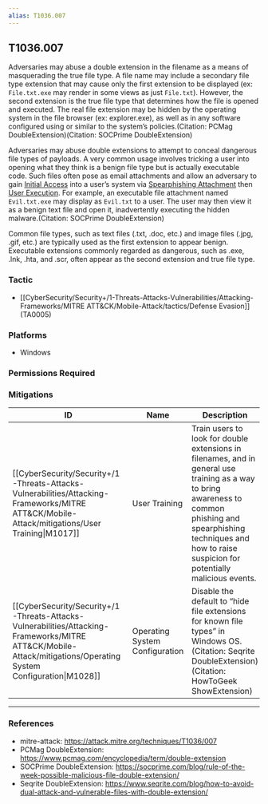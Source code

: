 ```yaml
---
alias: T1036.007
---
```


## T1036.007

Adversaries may abuse a double extension in the filename as a means of masquerading the true file type. A file name may include a secondary file type extension that may cause only the first extension to be displayed (ex: <code>File.txt.exe</code> may render in some views as just <code>File.txt</code>). However, the second extension is the true file type that determines how the file is opened and executed. The real file extension may be hidden by the operating system in the file browser (ex: explorer.exe), as well as in any software configured using or similar to the system’s policies.(Citation: PCMag DoubleExtension)(Citation: SOCPrime DoubleExtension) 

Adversaries may abuse double extensions to attempt to conceal dangerous file types of payloads. A very common usage involves tricking a user into opening what they think is a benign file type but is actually executable code. Such files often pose as email attachments and allow an adversary to gain [Initial Access](https://attack.mitre.org/tactics/TA0001) into a user’s system via [Spearphishing Attachment](https://attack.mitre.org/techniques/T1566/001) then [User Execution](https://attack.mitre.org/techniques/T1204). For example, an executable file attachment named <code>Evil.txt.exe</code> may display as <code>Evil.txt</code> to a user. The user may then view it as a benign text file and open it, inadvertently executing the hidden malware.(Citation: SOCPrime DoubleExtension)

Common file types, such as text files (.txt, .doc, etc.) and image files (.jpg, .gif, etc.) are typically used as the first extension to appear benign. Executable extensions commonly regarded as dangerous, such as .exe, .lnk, .hta, and .scr, often appear as the second extension and true file type.


### Tactic
- [[CyberSecurity/Security+/1-Threats-Attacks-Vulnerabilities/Attacking-Frameworks/MITRE ATT&CK/Mobile-Attack/tactics/Defense Evasion]] (TA0005)

### Platforms
- Windows

### Permissions Required

### Mitigations

| ID | Name | Description |
| --- | --- | --- |
| [[CyberSecurity/Security+/1-Threats-Attacks-Vulnerabilities/Attacking-Frameworks/MITRE ATT&CK/Mobile-Attack/mitigations/User Training\|M1017]] | User Training | Train users to look for double extensions in filenames, and in general use training as a way to bring awareness to common phishing and spearphishing techniques and how to raise suspicion for potentially malicious events. |
| [[CyberSecurity/Security+/1-Threats-Attacks-Vulnerabilities/Attacking-Frameworks/MITRE ATT&CK/Mobile-Attack/mitigations/Operating System Configuration\|M1028]] | Operating System Configuration | Disable the default to “hide file extensions for known file types” in Windows OS.(Citation: Seqrite DoubleExtension)(Citation: HowToGeek ShowExtension) |


---
### References

- mitre-attack: https://attack.mitre.org/techniques/T1036/007
- PCMag DoubleExtension: https://www.pcmag.com/encyclopedia/term/double-extension
- SOCPrime DoubleExtension: https://socprime.com/blog/rule-of-the-week-possible-malicious-file-double-extension/
- Seqrite DoubleExtension: https://www.seqrite.com/blog/how-to-avoid-dual-attack-and-vulnerable-files-with-double-extension/
